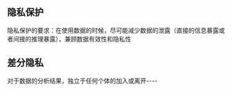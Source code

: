 ## 隐私保护
隐私保护的要求：在使用数据的时候，尽可能减少数据的泄露（直接的信息暴露或者间接的推理暴露），兼顾数据有效性和隐私性

## 差分隐私
对于数据的分析结果，独立于任何个体的加入或离开----

